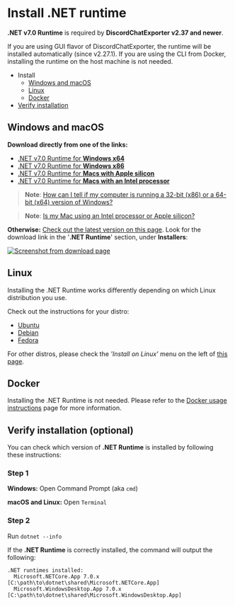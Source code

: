 # Install .NET runtime

**.NET v7.0 Runtime** is required by **DiscordChatExporter v2.37 and newer**.

If you are using GUI flavor of DiscordChatExporter, the runtime will be installed automatically (since v2.27.1).
If you are using the CLI from Docker, installing the runtime on the host machine is not needed.

- Install
  - [Windows and macOS](#windows-and-macos)
  - [Linux](#linux)
  - [Docker](#docker)
- [Verify installation](#verify-installation-optional)

## Windows and macOS

**Download directly from one of the links:**

- [.NET v7.0 Runtime for **Windows x64**](https://dotnet.microsoft.com/download/dotnet/thank-you/runtime-desktop-7.0.11-windows-x64-installer)
- [.NET v7.0 Runtime for **Windows x86**](https://dotnet.microsoft.com/download/dotnet/thank-you/runtime-desktop-7.0.11-windows-x86-installer)
- [.NET v7.0 Runtime for **Macs with Apple silicon**](https://dotnet.microsoft.com/download/dotnet/thank-you/runtime-7.0.11-macos-arm64-installer)
- [.NET v7.0 Runtime for **Macs with an Intel processor**](https://dotnet.microsoft.com/download/dotnet/thank-you/runtime-7.0.11-macos-x64-installer)

> **Note**:
> [How can I tell if my computer is running a 32-bit (x86) or a 64-bit (x64) version of Windows?](https://support.microsoft.com/help/15056/windows-32-64-bit-faq)

> **Note**:
> [Is my Mac using an Intel processor or Apple silicon?](https://support.apple.com/HT211814)

**Otherwise:**
[Check out the latest version on this page](https://dotnet.microsoft.com/download/dotnet/7.0).
Look for the download link in the '**.NET Runtime**' section, under **Installers**:

[![Screenshot from download page](https://i.imgur.com/t3PB3NC.png)](https://dotnet.microsoft.com/download/dotnet/7.0)

## Linux

Installing the .NET Runtime works differently depending on which Linux distribution you use.

Check out the instructions for your distro:

- [Ubuntu](https://docs.microsoft.com/dotnet/core/install/linux-ubuntu)
- [Debian](https://docs.microsoft.com/dotnet/core/install/linux-debian)
- [Fedora](https://docs.microsoft.com/dotnet/core/install/linux-fedora)

For other distros, please check the _'Install on Linux'_ menu on the left of [this page](https://docs.microsoft.com/dotnet/core/install/linux).

## Docker

Installing the .NET Runtime is not needed. Please refer to the [Docker usage instructions](https://github.com/Tyrrrz/DiscordChatExporter/blob/master/.docs/Docker.md) page for more information.

## Verify installation (optional)

You can check which version of **.NET Runtime** is installed by following these instructions:

### Step 1

**Windows:** Open Command Prompt (aka `cmd`)

**macOS and Linux:** Open `Terminal`

### Step 2

Run `dotnet --info`

If the **.NET Runtime** is correctly installed, the command will output the following:

```console
.NET runtimes installed:
  Microsoft.NETCore.App 7.0.x [C:\path\to\dotnet\shared\Microsoft.NETCore.App]
  Microsoft.WindowsDesktop.App 7.0.x [C:\path\to\dotnet\shared\Microsoft.WindowsDesktop.App]
```
